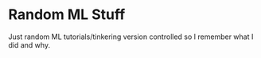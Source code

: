 # Random ML Stuff

Just random ML tutorials/tinkering version controlled so I remember what I did and why.
